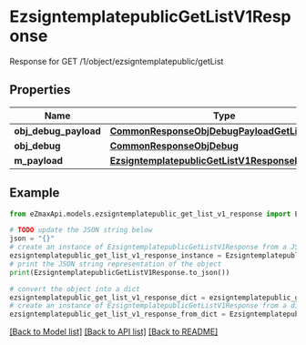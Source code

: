 # EzsigntemplatepublicGetListV1Response

Response for GET /1/object/ezsigntemplatepublic/getList

## Properties

Name | Type | Description | Notes
------------ | ------------- | ------------- | -------------
**obj_debug_payload** | [**CommonResponseObjDebugPayloadGetList**](CommonResponseObjDebugPayloadGetList.md) |  | 
**obj_debug** | [**CommonResponseObjDebug**](CommonResponseObjDebug.md) |  | [optional] 
**m_payload** | [**EzsigntemplatepublicGetListV1ResponseMPayload**](EzsigntemplatepublicGetListV1ResponseMPayload.md) |  | 

## Example

```python
from eZmaxApi.models.ezsigntemplatepublic_get_list_v1_response import EzsigntemplatepublicGetListV1Response

# TODO update the JSON string below
json = "{}"
# create an instance of EzsigntemplatepublicGetListV1Response from a JSON string
ezsigntemplatepublic_get_list_v1_response_instance = EzsigntemplatepublicGetListV1Response.from_json(json)
# print the JSON string representation of the object
print(EzsigntemplatepublicGetListV1Response.to_json())

# convert the object into a dict
ezsigntemplatepublic_get_list_v1_response_dict = ezsigntemplatepublic_get_list_v1_response_instance.to_dict()
# create an instance of EzsigntemplatepublicGetListV1Response from a dict
ezsigntemplatepublic_get_list_v1_response_from_dict = EzsigntemplatepublicGetListV1Response.from_dict(ezsigntemplatepublic_get_list_v1_response_dict)
```
[[Back to Model list]](../README.md#documentation-for-models) [[Back to API list]](../README.md#documentation-for-api-endpoints) [[Back to README]](../README.md)


